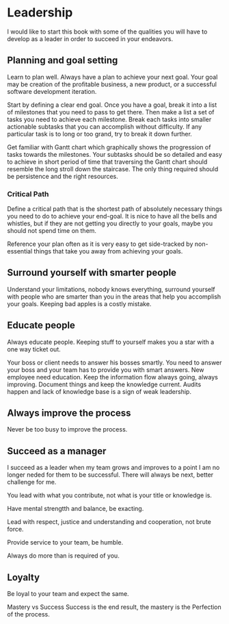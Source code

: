 # Leadership

I would like to start this book with some of the qualities you will have to develop as a leader in order to succeed in your endeavors.

## Planning and goal setting

Learn to plan well. Always have a plan to achieve your next goal. Your goal may be creation of the profitable business, a new product, or a successful software development iteration. 

Start by defining a clear end goal. Once you have a goal, break it into a list of milestones that you need to pass to get there. Then make a list a set of tasks you need to achieve each milestone. Break each tasks into smaller actionable subtasks that you can accomplish without difficulty. If any particular task is to long or too grand, try to break it down further.

Get familiar with Gantt chart which graphically shows the progression of tasks towards the milestones. Your subtasks should be so detailed and easy to achieve in short period of time that traversing the Gantt chart should resemble the long stroll down the staircase. The only thing required should be persistence and the right resources.

### Critical Path

Define a critical path that is the shortest path of absolutely necessary things you need to do to achieve your end-goal. It is nice to have all the bells and whistles, but if they are not getting you directly to your goals, maybe you should not spend time on them.

Reference your plan often as it is very easy to get side-tracked by non-essential things that take you away from achieving your goals.

## Surround yourself with smarter people

Understand your limitations, nobody knows everything, surround yourself with people who are smarter than you in the areas that help you accomplish your goals. Keeping bad apples is a costly mistake.

## Educate people

Always educate people. Keeping stuff to yourself makes you a star with a one way ticket out.

Your boss or client needs to answer his bosses smartly. You need to answer your boss and your team has to provide you with smart answers. New employee need education. Keep the information flow always going, always improving. Document things and keep the knowledge current. Audits happen and lack of knowledge base is a sign of weak leadership.

## Always improve the process

Never be too busy to improve the process.

## Succeed as a manager

I succeed as a leader when my team grows and improves to a point I am no longer neded for them to be successful. There will always be next, better challenge for me.

You lead with what you contribute, not what is your title or knowledge is.

Have mental strengtth and balance, be exacting.

Lead with respect, justice and understanding and cooperation, not brute force.

Provide service to your team, be humble.

Always do more than is required of you.

## Loyalty

Be loyal to your team and expect the same.

Mastery vs Success
Success is the end result, the mastery is the
Perfection of the process.






